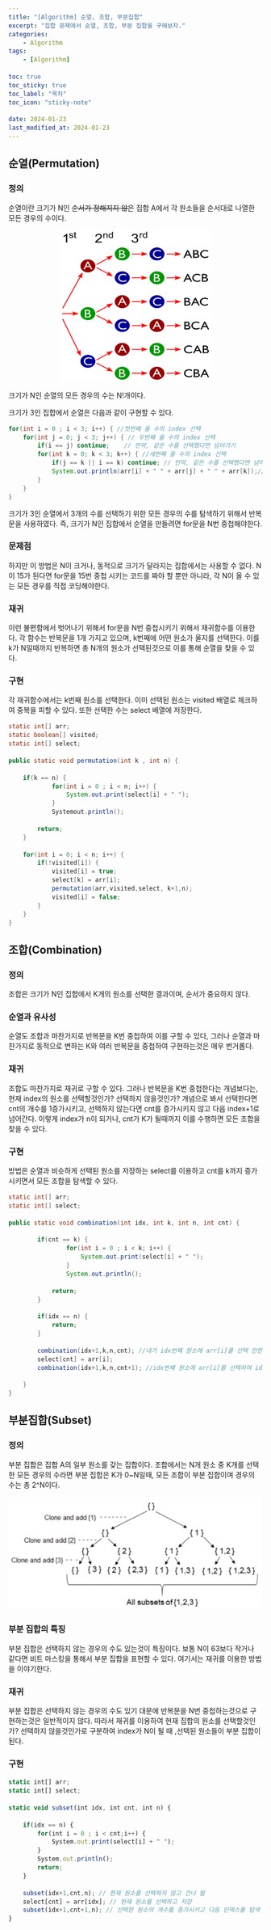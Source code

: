 ```yaml
---
title: "[Algorithm] 순열, 조합, 부분집합"
excerpt: "집합 문제에서 순열, 조합, 부분 집합을 구해보자."
categories:
    - Algorithm
tags:
    - [Algorithm]

toc: true
toc_sticky: true
toc_label: "목차"
toc_icon: "sticky-note"

date: 2024-01-23
last_modified_at: 2024-01-23
---
```


## 순열(Permutation)

### 정의

순열이란 크기가 N인 ~~순서가 정해지지 않은~~ 집합 A에서 각 원소들을 순서대로 나열한 모든 경우의 수이다.

<div style="text-align: center;">
    <img width="300" height="300" src="/image/posts/algorithm/permutation/img1.png">
</div>

크기가 N인 순열의 모든 경우의 수는 N!개이다.

크기가 3인 집합에서 순열은 다음과 같이 구현할 수 있다.

```java
for(int i = 0 ; i < 3; i++) { //첫번째 올 수의 index 선택
	for(int j = 0; j < 3; j++) { // 두번째 올 수의 index 선택
		if(i == j) continue;	// 만약, 같은 수를 선택했다면 넘어가기
		for(int k = 0; k < 3; k++) { //세번째 올 수의 index 선택
			if(j == k || i == k) continue; // 만약, 같은 수를 선택했다면 넘어가기
			System.out.println(arr[i] + " " + arr[j] + " " + arr[k]);// 순열 출력
		}
	}
}
```

크기가 3인 순열에서 3개의 수를 선택하기 위한 모든 경우의 수를 탐색하기 위해서 반복문을 사용하였다. 즉, 크기가 N인 집합에서 순열을 만들려면 for문을 N번 중첩해야한다. 

### 문제점

하지만 이 방법은 N이 크거나, 동적으로 크기가 달라지는 집합에서는 사용할 수 없다. N이 15가 된다면 for문을 15번 중첩 시키는 코드를 짜야 할 뿐만 아니라, 각 N이 올 수 있는 모든 경우를 직접 코딩해야한다. 

### 재귀

이런 불편함에서 벗어나기 위해서  for문을 N번 중첩시키기 위해서 재귀함수를 이용한다. 각 함수는 반복문을 1개 가지고 있으며, k번째에 어떤 원소가 올지를 선택한다. 이를 k가 N일때까지 반복하면 총 N개의 원소가 선택된것으로 이를 통해 순열을 찾을 수 있다.

### 구현

각 재귀함수에서는 k번째 원소를 선택한다. 이미 선택된 원소는 visited 배열로 체크하여 중복을 피할 수 있다. 또한 선택한 수는 select 배열에 저장한다.

```java
static int[] arr;
static boolean[] visited;
static int[] select;

public static void permutation(int k , int n) {
	
	if(k == n) {
			for(int i = 0 ; i < n; i++) {
				System.out.print(select[i] + " ");
			}		
			Systemout.println();
			
		return;
	}

	for(int i = 0; i < n; i++) {
		if(!visited[i]) {
			visited[i] = true;
			select[k] = arr[i];
			permutation(arr,visited,select, k+1,n);
			visited[i] = false;
		}
	}
}
```

## 조합(Combination)

### 정의

조합은 크기가 N인 집합에서 K개의 원소를 선택한 결과이며, 순서가 중요하지 않다.

### 순열과 유사성

순열도 조합과 마찬가지로 반복문을 K번 중첩하여 이를 구할 수 있다, 그러나 순열과 마찬가지로 동적으로 변하는 K와 여러 반복문을 중첩하여 구현하는것은 매우 번거롭다.

### 재귀

조합도 마찬가지로 재귀로 구할 수 있다. 그러나 반복문을 K번 중첩한다는 개념보다는, 현재 index의 원소를 선택할것인가? 선택하지 않을것인가? 개념으로 봐서 선택한다면 cnt의 개수를 1증가시키고, 선택하지 않는다면 cnt를 증가시키지 않고 다음 index+1로 넘어간다. 이렇게 index가  n이 되거나, cnt가 K가 될때까지 이를 수행하면 모든 조합을 찾을 수 있다.

### 구현

방법은 순열과 비슷하게 선택된 원소를 저장하는 select를 이용하고 cnt를 k까지 증가시키면서 모든 조합을 탐색할 수 있다.

```java
static int[] arr;
static int[] select;

public static void combination(int idx, int k, int n, int cnt) {
	
		if(cnt == k) {
				for(int i = 0 ; i < k; i++) {
					System.out.print(select[i] + " ");
				}		
				System.out.println();
				
			return;
		}
	
		if(idx == n) {
			return;
		}

		combination(idx+1,k,n,cnt); //내가 idx번째 원소에 arr[i]를 선택 안한 경우
		select[cnt] = arr[i]; 
		combination(idx+1,k,n,cnt+1); //idx번째 원소에 arr[i]를 선택하여 idx+1번째 원소를 탐색
	
	}
}
```

## 부분집합(Subset)

### 정의

부분 집합은 집합 A의 일부 원소를 갖는 집합이다. 조합에서는 N개 원소 중 K개를 선택한 모든 경우의 수라면 부분 집합은 K가 0~N일때, 모든 조합이 부분 집합이며 경우의 수는 총 2^N이다.


<div style="text-align: center;">
    <img src="/image/posts/algorithm/permutation/img2.png">
</div>

### 부분 집합의 특징

부분 집합은 선택하지 않는 경우의 수도 있는것이 특징이다. 보통 N이 63보다 작거나 같다면 비트 마스킹을 통해서 부분 집합을 표현할 수 있다. 여기서는 재귀를 이용한 방법을 이야기한다.

### 재귀

부분 집합은 선택하지 않는 경우의 수도 있기 대문에 반복문을 N번 중첩하는것으로 구현하는것은 일반적이지 않다. 따라서 재귀를 이용하여 현재 집합의 원소를 선택할것인가? 선택하지 않을것인가로 구분하여 index가 N이 될 때 ,선택된 원소들이 부분 집합이 된다.

### 구현

```jsx
static int[] arr;
static int[] select;

static void subset(int idx, int cnt, int n) {

	if(idx == n) {
		for(int i = 0 ; i < cnt;i++) {
			System.out.print(select[i] + " ");
		}		
		System.out.println();
		return;
	}

	subset(idx+1,cnt,n); // 현재 원소를 선택하지 않고 건너 뜀
	select[cnt] = arr[idx]; // 현재 원소를 선택하고 저장
	subset(idx+1,cnt+1,n); // 선택한 원소의 개수를 증가시키고 다음 인덱스를 탐색
}
```